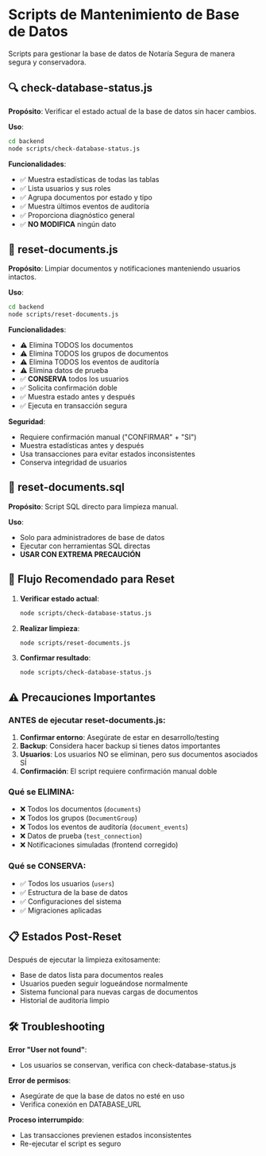 # Scripts de Mantenimiento de Base de Datos

Scripts para gestionar la base de datos de Notaría Segura de manera segura y conservadora.

## 🔍 check-database-status.js

**Propósito**: Verificar el estado actual de la base de datos sin hacer cambios.

**Uso**:
```bash
cd backend
node scripts/check-database-status.js
```

**Funcionalidades**:
- ✅ Muestra estadísticas de todas las tablas
- ✅ Lista usuarios y sus roles
- ✅ Agrupa documentos por estado y tipo
- ✅ Muestra últimos eventos de auditoría
- ✅ Proporciona diagnóstico general
- ✅ **NO MODIFICA** ningún dato

## 🧹 reset-documents.js

**Propósito**: Limpiar documentos y notificaciones manteniendo usuarios intactos.

**Uso**:
```bash
cd backend
node scripts/reset-documents.js
```

**Funcionalidades**:
- ⚠️  Elimina TODOS los documentos
- ⚠️  Elimina TODOS los grupos de documentos
- ⚠️  Elimina TODOS los eventos de auditoría
- ⚠️  Elimina datos de prueba
- ✅ **CONSERVA** todos los usuarios
- ✅ Solicita confirmación doble
- ✅ Muestra estado antes y después
- ✅ Ejecuta en transacción segura

**Seguridad**:
- Requiere confirmación manual ("CONFIRMAR" + "SI")
- Muestra estadísticas antes y después
- Usa transacciones para evitar estados inconsistentes
- Conserva integridad de usuarios

## 📝 reset-documents.sql

**Propósito**: Script SQL directo para limpieza manual.

**Uso**:
- Solo para administradores de base de datos
- Ejecutar con herramientas SQL directas
- **USAR CON EXTREMA PRECAUCIÓN**

## 🚀 Flujo Recomendado para Reset

1. **Verificar estado actual**:
   ```bash
   node scripts/check-database-status.js
   ```

2. **Realizar limpieza**:
   ```bash
   node scripts/reset-documents.js
   ```

3. **Confirmar resultado**:
   ```bash
   node scripts/check-database-status.js
   ```

## ⚠️ Precauciones Importantes

### ANTES de ejecutar reset-documents.js:

1. **Confirmar entorno**: Asegúrate de estar en desarrollo/testing
2. **Backup**: Considera hacer backup si tienes datos importantes
3. **Usuarios**: Los usuarios NO se eliminan, pero sus documentos asociados SÍ
4. **Confirmación**: El script requiere confirmación manual doble

### Qué se ELIMINA:
- ❌ Todos los documentos (`documents`)
- ❌ Todos los grupos (`DocumentGroup`)
- ❌ Todos los eventos de auditoría (`document_events`)
- ❌ Datos de prueba (`test_connection`)
- ❌ Notificaciones simuladas (frontend corregido)

### Qué se CONSERVA:
- ✅ Todos los usuarios (`users`)
- ✅ Estructura de la base de datos
- ✅ Configuraciones del sistema
- ✅ Migraciones aplicadas

## 📋 Estados Post-Reset

Después de ejecutar la limpieza exitosamente:

- Base de datos lista para documentos reales
- Usuarios pueden seguir logueándose normalmente
- Sistema funcional para nuevas cargas de documentos
- Historial de auditoría limpio

## 🛠️ Troubleshooting

**Error "User not found"**:
- Los usuarios se conservan, verifica con check-database-status.js

**Error de permisos**:
- Asegúrate de que la base de datos no esté en uso
- Verifica conexión en DATABASE_URL

**Proceso interrumpido**:
- Las transacciones previenen estados inconsistentes
- Re-ejecutar el script es seguro